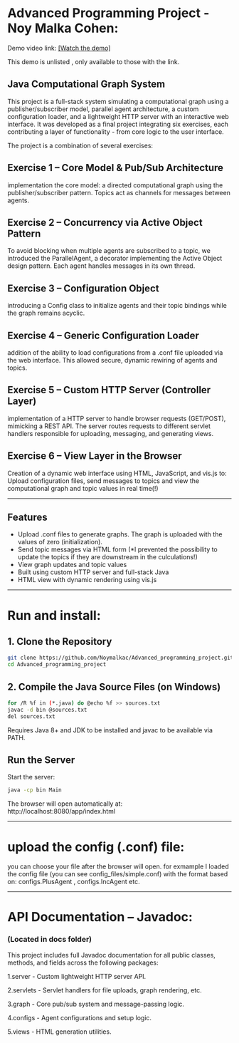 # Advanced Programming Project - Noy Malka Cohen: #

Demo video link:  [[Watch the demo]](https://www.youtube.com/watch?v=abc123XYZ)

This demo is unlisted , only available to those with the link.


## Java Computational Graph System
This project is a full-stack system simulating a computational graph using a publisher/subscriber model, parallel agent architecture, a custom configuration loader, and a lightweight HTTP server with an interactive web interface. It was developed as a final project integrating six exercises, each contributing a layer of functionality - from core logic to the user interface.

The project is a combination of several exercises:

## Exercise 1 – Core Model & Pub/Sub Architecture
implementation the core model: a directed computational graph using the publisher/subscriber pattern. Topics act as channels for messages between agents.

## Exercise 2 – Concurrency via Active Object Pattern
To avoid blocking when multiple agents are subscribed to a topic, we introduced the ParallelAgent, a decorator implementing the Active Object design pattern. Each agent handles messages in its own thread.

## Exercise 3 – Configuration Object
introducing a Config class to initialize agents and their topic bindings while the graph remains acyclic.

## Exercise 4 – Generic Configuration Loader
addition of the ability to load configurations from a .conf file uploaded via the web interface. This allowed secure, dynamic rewiring of agents and topics.

## Exercise 5 – Custom HTTP Server (Controller Layer)
implementation of a HTTP server to handle browser requests (GET/POST), mimicking a REST API. The server routes requests to different servlet handlers responsible for uploading, messaging, and generating views.

## Exercise 6 – View Layer in the Browser
Creation of a dynamic web interface using HTML, JavaScript, and vis.js to:
Upload configuration files, send messages to topics and view the computational graph and topic values in real time(!)

---

## Features
- Upload .conf files to generate graphs. The graph is uploaded with the values of zero (initialization).
- Send topic messages via HTML form (*I prevented the possibility to update the topics if they are downstream in the culculations!)
- View graph updates and topic values
- Built using custom HTTP server and full-stack Java
- HTML view with dynamic rendering using vis.js

---

# Run and install:

## 1. Clone the Repository
```bash
git clone https://github.com/Noymalkac/Advanced_programming_project.git
cd Advanced_programming_project
```

## 2. Compile the Java Source Files (on Windows)

```bash
for /R %f in (*.java) do @echo %f >> sources.txt
javac -d bin @sources.txt
del sources.txt
```
Requires Java 8+ and JDK to be installed and javac to be available via PATH.

## Run the Server
Start the server:

```bash
java -cp bin Main
```

The browser will open automatically at: http://localhost:8080/app/index.html

---

# upload the config (.conf) file:
you can choose your file after the browser will open.
for exmample I loaded the config file (you can see config_files/simple.conf) with the format based on:
configs.PlusAgent , configs.IncAgent etc.

---
# API Documentation – Javadoc:

### (Located in docs folder)

This project includes full Javadoc documentation for all public classes, methods, and fields across the following packages:

1.server - Custom lightweight HTTP server API.

2.servlets - Servlet handlers for file uploads, graph rendering, etc.

3.graph - Core pub/sub system and message-passing logic.

4.configs - Agent configurations and setup logic.

5.views - HTML generation utilities.
